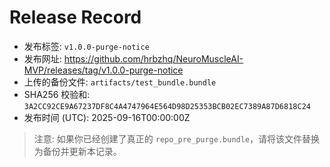 # Release Record

- 发布标签: `v1.0.0-purge-notice`
- 发布网址: https://github.com/hrbzhq/NeuroMuscleAI-MVP/releases/tag/v1.0.0-purge-notice
- 上传的备份文件: `artifacts/test_bundle.bundle`
- SHA256 校验和: `3A2CC92CE9A67237DF8C4A4747964E564D98D25353BCB02EC7389A87D6818C24`
- 发布时间 (UTC): 2025-09-16T00:00:00Z

> 注意: 如果你已经创建了真正的 `repo_pre_purge.bundle`，请将该文件替换为备份并更新本记录。
